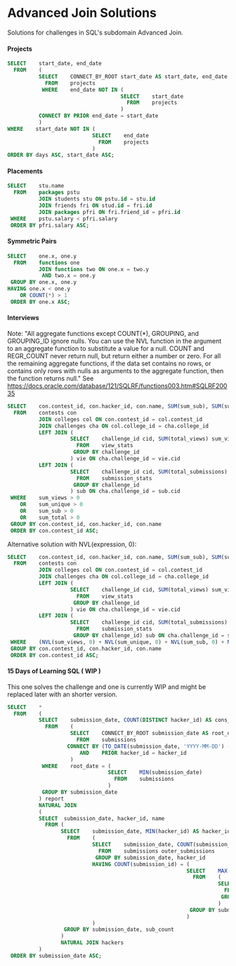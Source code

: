 # Advanced Join Solutions
Solutions for challenges in SQL's subdomain Advanced Join.

#### Projects
```SQL
SELECT    start_date, end_date
  FROM    (
          SELECT    CONNECT_BY_ROOT start_date AS start_date, end_date AS end_date, LEVEL days
            FROM    projects
           WHERE    end_date NOT IN (
                                    SELECT    start_date
                                      FROM    projects
                                    )
          CONNECT BY PRIOR end_date = start_date
          )
WHERE    start_date NOT IN (
                           SELECT    end_date
                             FROM    projects
                           )
ORDER BY days ASC, start_date ASC;
```

#### Placements
```SQL
SELECT    stu.name
  FROM    packages pstu
          JOIN students stu ON pstu.id = stu.id
          JOIN friends fri ON stud.id = fri.id
          JOIN packages pfri ON fri.friend_id = pfri.id
 WHERE    pstu.salary < pfri.salary
 ORDER BY pfri.salary ASC;
```

#### Symmetric Pairs
```SQL
SELECT    one.x, one.y
  FROM    functions one
          JOIN functions two ON one.x = two.y
           AND two.x = one.y
 GROUP BY one.x, one.y 
HAVING one.x < one.y
    OR COUNT(*) > 1
 ORDER BY one.x ASC;
```

#### Interviews
Note: "All aggregate functions except COUNT(*), GROUPING, and GROUPING_ID ignore nulls. You can use the NVL function in the argument to an aggregate function to substitute a value for a null. COUNT and REGR_COUNT never return null, but return either a number or zero. For all the remaining aggregate functions, if the data set contains no rows, or contains only rows with nulls as arguments to the aggregate function, then the function returns null." 
See https://docs.oracle.com/database/121/SQLRF/functions003.htm#SQLRF20035
```SQL
SELECT    con.contest_id, con.hacker_id, con.name, SUM(sum_sub), SUM(sum_total), SUM(sum_views), SUM(sum_unique)
  FROM    contests con
          JOIN colleges col ON con.contest_id = col.contest_id
          JOIN challenges cha ON col.college_id = cha.college_id
          LEFT JOIN (
                    SELECT    challenge_id cid, SUM(total_views) sum_views, SUM(total_unique_views) as sum_unique
                      FROM    view_stats
                     GROUP BY challenge_id
                    ) vie ON cha.challenge_id = vie.cid
          LEFT JOIN (
                    SELECT    challenge_id cid, SUM(total_submissions) sum_sub, SUM(total_accepted_submissions) sum_total
                      FROM    submission_stats
                     GROUP BY challenge_id
                    ) sub ON cha.challenge_id = sub.cid
 WHERE    sum_views > 0
    OR    sum_unique > 0
    OR    sum_sub > 0
    OR    sum_total > 0
 GROUP BY con.contest_id, con.hacker_id, con.name
 ORDER BY con.contest_id ASC;
```
Alternative solution with NVL(expression, 0):
```SQL
SELECT    con.contest_id, con.hacker_id, con.name, SUM(sum_sub), SUM(sum_total), SUM(sum_views), SUM(sum_unique)
  FROM    contests con
          JOIN colleges col ON con.contest_id = col.contest_id
          JOIN challenges cha ON col.college_id = cha.college_id
          LEFT JOIN (
                    SELECT    challenge_id cid, SUM(total_views) sum_views, SUM(total_unique_views) as sum_unique
                      FROM    view_stats
                     GROUP BY challenge_id
                    ) vie ON cha.challenge_id = vie.cid
          LEFT JOIN (
                    SELECT    challenge_id cid, SUM(total_submissions) sum_sub, SUM(total_accepted_submissions) sum_total
                      FROM    submission_stats
                     GROUP BY challenge_id) sub ON cha.challenge_id = sub.cid
 WHERE    (NVL(sum_views, 0) + NVL(sum_unique, 0) + NVL(sum_sub, 0) + NVL(sum_total, 0)) > 0
 GROUP BY con.contest_id, con.hacker_id, con.name
 ORDER BY con.contest_id ASC;
```

#### 15 Days of Learning SQL ( WIP )
This one solves the challenge and one is currently WIP and might be replaced later with an shorter version.
```SQL
SELECT    *
  FROM    (
          SELECT    submission_date, COUNT(DISTINCT hacker_id) AS cons_hacker_count
            FROM    (
                    SELECT    CONNECT_BY_ROOT submission_date AS root_date, hacker_id, submission_date
                      FROM    submissions
                   CONNECT BY (TO_DATE(submission_date, 'YYYY-MM-DD') - TO_DATE(PRIOR submission_date, 'YYYY-MM-DD')) = 1
                       AND    PRIOR hacker_id = hacker_id
                    )
           WHERE    root_date = (
                                SELECT    MIN(submission_date)
                                  FROM    submissions
                                )
           GROUP BY submission_date
          ) report
          NATURAL JOIN
          (
          SELECT  submission_date, hacker_id, name
            FROM (
                 SELECT    submission_date, MIN(hacker_id) AS hacker_id
                   FROM    (
                           SELECT    submission_date, COUNT(submission_id) AS sub_count, hacker_id
                             FROM    submissions outer_submissions
                            GROUP BY submission_date, hacker_id
                           HAVING COUNT(submission_id) = (
                                                         SELECT    MAX(sub_count)
                                                           FROM    (
                                                                   SELECT    submission_date, COUNT(submission_id) AS sub_count
                                                                     FROM    submissions
                                                                    GROUP BY submission_date, hacker_id
                                                                   )
                                                          GROUP BY submission_date HAVING submission_date = outer_submissions.submission_date
                                                         )
                           )
                  GROUP BY submission_date, sub_count
                 )
                 NATURAL JOIN hackers
          )
 ORDER BY submission_date ASC;
```